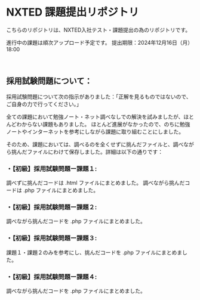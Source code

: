 # NXTED 課題提出リポジトリ

こちらのリポジトリは、NXTED入社テスト・課題提出の為のリポジトリです。

進行中の課題は順次アップロード予定です。
提出期限：2024年12月16日（月）18:00

<br>

## 採用試験問題について：

採用試験問題について次の指示がありました：「正解を見るものではないので、ご自身の力で行ってください。」

全ての課題において勉強ノート・ネット調べなしでの解決を試みましたが、ほとんどわからない課題もありました。
ほとんど進展がなかったので、のちに勉強ノートやインターネットを参考にしながら課題に取り組むことにしました。

そのため、課題においては、調べるのを全くせずに挑んだファイルと、調べながら挑んだファイルにわけて保存しました。詳細は以下の通りです：

### ・【初級】採用試験問題ー課題１:

調べずに挑んだコードは .html ファイルにまとめました。
調べながら挑んだコードは .php ファイルにまとめました。

### ・【初級】採用試験問題ー課題２:

調べながら挑んだコードを .php ファイルにまとめました。

### ・【初級】採用試験問題ー課題３:

課題１・課題２のみを参考にし、挑んだコードを .php ファイルにまとめました。

### ・【初級】採用試験問題ー課題４:

調べながら挑んだコードを .php ファイルにまとめました。

<!-- 
課題４: I felt like the instructions & conditions (0 <= X <= 354) didn't quite match with the provided input/outputs. 
-->
